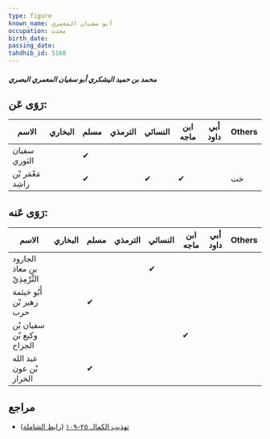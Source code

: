 ```yaml
---
type: figure
known_name: أبو سفيان المعمري
occupation: محدث
birth_date:
passing_date:
tahdhib_id: 5168
---
```

##### محمد بن حميد اليشكري أبو سفيان المعمري البصري

## رَوَى عَن:
| الاسم             | البخاري | مسلم | الترمذي | النسائي | ابن ماجه | أبي داود | Others |
| ----------------- | ------- | ---- | ------- | ------- | -------- | -------- | ------ |
| سفيان الثوري      |         | ✔    |         |         |          |          |        |
| مَعْمَر بْن راشِد |         | ✔    |         | ✔       | ✔        |          | خت     |
## رَوَى عَنه:
| الاسم                         | البخاري | مسلم | الترمذي | النسائي | ابن ماجه | أبي داود | Others |
| ----------------------------- | ------- | ---- | ------- | ------- | -------- | -------- | ------ |
| الجارود بن معاذ التِّرْمِذِيّ |         |      |         | ✔       |          |          |        |
| أَبُو خيثمة زهير بْن حرب      |         | ✔    |         |         |          |          |        |
| سفيان بْن وكيع بْن الجراح     |         |      |         |         | ✔        |          |        |
| عبد الله بْن عون الخراز       |         | ✔    |         |         |          |          |        |
## مراجع
- [تهذيب الكمال ٢٥-١٠٩](obsidian://open?vault=Tahdhib-al-Kamal&file=Figures/٥١٦٨-محمد%20بن%20حميد%20اليشكري%20أبو%20سفيان%20المعمري%20البصري) ([رابط الشاملة](https://shamela.ws/book/3722/13202))